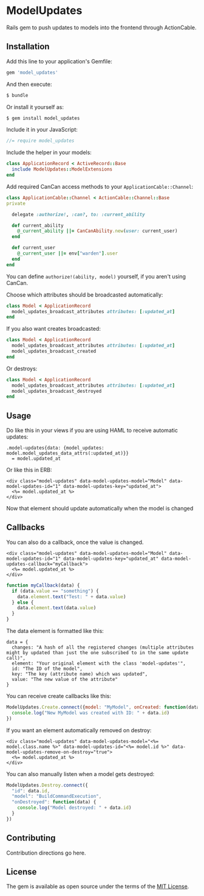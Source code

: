 # ModelUpdates

Rails gem to push updates to models into the frontend through ActionCable.


## Installation
Add this line to your application's Gemfile:

```ruby
gem 'model_updates'
```

And then execute:
```bash
$ bundle
```

Or install it yourself as:
```bash
$ gem install model_updates
```

Include it in your JavaScript:

```javascript
//= require model_updates
```

Include the helper in your models:

```ruby
class ApplicationRecord < ActiveRecord::Base
  include ModelUpdates::ModelExtensions
end
```

Add required CanCan access methods to your `ApplicationCable::Channel`:
```ruby
class ApplicationCable::Channel < ActionCable::Channel::Base
private

  delegate :authorize!, :can?, to: :current_ability

  def current_ability
    @_current_ability ||= CanCanAbility.new(user: current_user)
  end

  def current_user
    @_current_user ||= env["warden"].user
  end
end
```

You can define `authorize!(ability, model)` yourself, if you aren't using CanCan.

Choose which attributes should be broadcasted automatically:

```ruby
class Model < ApplicationRecord
  model_updates_broadcast_attributes attributes: [:updated_at]
end
```

If you also want creates broadcasted:
```ruby
class Model < ApplicationRecord
  model_updates_broadcast_attributes attributes: [:updated_at]
  model_updates_broadcast_created
end
```

Or destroys:
```ruby
class Model < ApplicationRecord
  model_updates_broadcast_attributes attributes: [:updated_at]
  model_updates_broadcast_destroyed
end
```

## Usage


Do like this in your views if you are using HAML to receive automatic updates:

```haml
.model-updates{data: {model_updates: model.model_updates_data_attrs(:updated_at)}}
  = model.updated_at
```

Or like this in ERB:

```erb
<div class="model-updates" data-model-updates-model="Model" data-model-updates-id="1" data-model-updates-key="updated_at">
  <%= model.updated_at %>
</div>
```

Now that element should update automatically when the model is changed

## Callbacks

You can also do a callback, once the value is changed.

```erb
<div class="model-updates" data-model-updates-model="Model" data-model-updates-id="1" data-model-updates-key="updated_at" data-model-updates-callback="myCallback">
  <%= model.updated_at %>
</div>
```

```js
function myCallback(data) {
  if (data.value == "something") {
    data.element.text("Test: " + data.value)
  } else {
    data.element.text(data.value)
  }
}
```

The data element is formatted like this:
```
data = {
  changes: "A hash of all the registered changes (multiple attributes might by updated than just the one subscribed to in the same update call)",
  element: "Your original element with the class 'model-updates'",
  id: "The ID of the model",
  key: "The key (attribute name) which was updated",
  value: "The new value of the attribute"
}
```

You can receive create callbacks like this:

```js
ModelUpdates.Create.connect({model: "MyModel", onCreated: function(data) {
  console.log("New MyModel was created with ID: " + data.id)
})
```

If you want an element automatically removed on destroy:
```erb
<div class="model-updates" data-model-updates-model="<%= model.class.name %>" data-model-updates-id="<%= model.id %>" data-model-updates-remove-on-destroy="true">
  <%= model.updated_at %>
</div>
```

You can also manually listen when a model gets destroyed:
```js
ModelUpdates.Destroy.connect({
  "id": data.id,
  "model": "BuildCommandExecution",
  "onDestroyed": function(data) {
    console.log("Model destroyed: " + data.id)
  }
})
```

## Contributing

Contribution directions go here.


## License

The gem is available as open source under the terms of the [MIT License](http://opensource.org/licenses/MIT).
